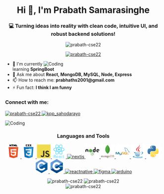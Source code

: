 <h1 align="center">Hi 👋, I'm Prabath Samarasinghe</h1>
<h3 align="center">💻 Turning ideas into reality with clean code, intuitive UI, and robust backend solutions!</h3>

<p align="center">
  <img src="https://komarev.com/ghpvc/?username=prabath-cse22&label=Profile%20views&color=0e75b6&style=flat" alt="prabath-cse22" />
</p>

<p align="center">
  <a href="https://github.com/ryo-ma/github-profile-trophy">
    <img src="https://github-profile-trophy.vercel.app/?username=prabathsamarasinghe&row=1&column=6&margin-w=15&margin-h=15" alt="prabath-cse22" />
  </a>
</p>
<div>
<img align="right" alt="Coding" width="380" src="https://user-images.githubusercontent.com/74038190/221352989-518609ab-b4d1-459e-929f-a08cd2bd9b3c.gif"/>
  <div>
    <ul>
      <li>🌱 I'm currently learning <strong>SpringBoot</strong></li>
      <li>💬 Ask me about <strong>React, MongoDB, MySQL, Node, Express</strong></li>
      <li>📫 How to reach me: <strong>prabhaths2001@gmail.com</strong></li>
      <li>⚡ Fun fact: <strong>I think I am funny</strong></li>
    </ul>
  
   <h3>Connect with me:</h3>
    <p>
      <a href="https://linkedin.com/in/prabaths-cse22" target="blank">
        <img align="center" src="https://raw.githubusercontent.com/rahuldkjain/github-profile-readme-generator/master/src/images/icons/Social/linked-in-alt.svg" alt="prabath-cse22" height="30" width="40" />
      </a>
      <a href="https://www.hackerrank.com/kpp_sahodarayo" target="blank">
        <img align="center" src="https://raw.githubusercontent.com/rahuldkjain/github-profile-readme-generator/master/src/images/icons/Social/hackerrank.svg" alt="kpp_sahodarayo" height="30" width="40" />
      </a>
    </p>
    
  </div>
  <img align="left" alt="Coding" width="380" src="https://user-images.githubusercontent.com/74038190/212284136-03988914-d899-44b4-b1d9-4eeccf656e44.gif"/>
  
</div>

<br clear="both">

<h3 align="center">Languages and Tools</h3>
<p align="center">
  <!-- Front-end -->
  <a href="https://www.w3.org/html/" target="_blank" rel="noreferrer">
    <img src="https://raw.githubusercontent.com/devicons/devicon/master/icons/html5/html5-original-wordmark.svg" alt="html5" width="45" height="45"/>
  </a>
  <a href="https://www.w3schools.com/css/" target="_blank" rel="noreferrer">
    <img src="https://raw.githubusercontent.com/devicons/devicon/master/icons/css3/css3-original-wordmark.svg" alt="css3" width="45" height="45"/>
  </a>
  <a href="https://developer.mozilla.org/en-US/docs/Web/JavaScript" target="_blank" rel="noreferrer">
    <img src="https://raw.githubusercontent.com/devicons/devicon/master/icons/javascript/javascript-original.svg" alt="javascript" width="45" height="45"/>
  </a>
  <a href="https://reactjs.org/" target="_blank" rel="noreferrer">
    <img src="https://raw.githubusercontent.com/devicons/devicon/master/icons/react/react-original-wordmark.svg" alt="react" width="45" height="45"/>
  </a>
  <a href="https://nextjs.org/" target="_blank" rel="noreferrer">
    <img src="https://cdn.worldvectorlogo.com/logos/nextjs-2.svg" alt="nextjs" width="45" height="45"/>
  </a>
  <a href="https://nodejs.org" target="_blank" rel="noreferrer">
    <img src="https://raw.githubusercontent.com/devicons/devicon/master/icons/nodejs/nodejs-original-wordmark.svg" alt="nodejs" width="45" height="45"/>
  </a>
  <a href="https://www.mongodb.com/" target="_blank" rel="noreferrer">
    <img src="https://raw.githubusercontent.com/devicons/devicon/master/icons/mongodb/mongodb-original-wordmark.svg" alt="mongodb" width="45" height="45"/>
  </a>
  <a href="https://www.mysql.com/" target="_blank" rel="noreferrer">
    <img src="https://raw.githubusercontent.com/devicons/devicon/master/icons/mysql/mysql-original-wordmark.svg" alt="mysql" width="45" height="45"/>
  </a>
  <a href="https://www.java.com" target="_blank" rel="noreferrer">
    <img src="https://raw.githubusercontent.com/devicons/devicon/master/icons/java/java-original.svg" alt="java" width="45" height="45"/>
  </a>
  <a href="https://www.python.org" target="_blank" rel="noreferrer">
    <img src="https://raw.githubusercontent.com/devicons/devicon/master/icons/python/python-original.svg" alt="python" width="45" height="45"/>
  </a>
  <a href="https://www.cprogramming.com/" target="_blank" rel="noreferrer">
    <img src="https://raw.githubusercontent.com/devicons/devicon/master/icons/c/c-original.svg" alt="c" width="45" height="45"/>
  </a>
  <a href="https://www.w3schools.com/cpp/" target="_blank" rel="noreferrer">
    <img src="https://raw.githubusercontent.com/devicons/devicon/master/icons/cplusplus/cplusplus-original.svg" alt="cplusplus" width="45" height="45"/>
  </a>
  <a href="https://reactnative.dev/" target="_blank" rel="noreferrer">
    <img src="https://reactnative.dev/img/header_logo.svg" alt="reactnative" width="45" height="45"/>
  </a>
  <a href="https://www.figma.com/" target="_blank" rel="noreferrer">
    <img src="https://www.vectorlogo.zone/logos/figma/figma-icon.svg" alt="figma" width="45" height="45"/>
  </a>
  <a href="https://www.arduino.cc/" target="_blank" rel="noreferrer">
    <img src="https://cdn.worldvectorlogo.com/logos/arduino-1.svg" alt="arduino" width="45" height="45"/>
  </a>
</p>
<!-- GitHub stats section with improved alignment -->
<div align="center">
  <!-- Top languages card -->
  <img src="https://github-readme-stats.vercel.app/api/top-langs?username=prabathsamarasinghe&show_icons=true&locale=en&layout=compact" alt="prabath-cse22" width="335" />
  
  <!-- GitHub stats card -->
  <img src="https://github-readme-stats.vercel.app/api?username=prabathsamarasinghe&show_icons=true&locale=en" alt="prabath-cse22" width="400" />
</div>

<!-- GitHub streak stats - centered -->
<div align="center">
  <img src="https://github-readme-streak-stats.herokuapp.com/?user=prabathsamarasinghe&" alt="prabath-cse22" width="450" />
</div>
